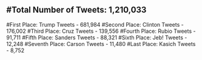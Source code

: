 #Total Number of Tweets: 1,210,033 
---
#First Place: Trump Tweets - 681,984
#Second Place: Clinton Tweets - 176,002
#Third Place: Cruz Tweets - 139,556
#Fourth Place: Rubio Tweets - 91,711
#Fifth Place: Sanders Tweets - 88,321
#Sixth Place: Jeb! Tweets - 12,248
#Seventh Place: Carson Tweets - 11,480
#Last Place: Kasich Tweets - 8,752
